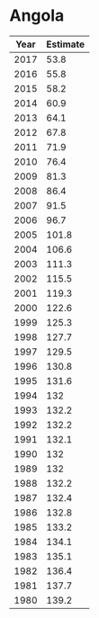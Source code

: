 # Angola

| Year | Estimate |
| ---- | -------- |
| 2017 | 53.8 |
| 2016 | 55.8 |
| 2015 | 58.2 |
| 2014 | 60.9 |
| 2013 | 64.1 |
| 2012 | 67.8 |
| 2011 | 71.9 |
| 2010 | 76.4 |
| 2009 | 81.3 |
| 2008 | 86.4 |
| 2007 | 91.5 |
| 2006 | 96.7 |
| 2005 | 101.8 |
| 2004 | 106.6 |
| 2003 | 111.3 |
| 2002 | 115.5 |
| 2001 | 119.3 |
| 2000 | 122.6 |
| 1999 | 125.3 |
| 1998 | 127.7 |
| 1997 | 129.5 |
| 1996 | 130.8 |
| 1995 | 131.6 |
| 1994 | 132 |
| 1993 | 132.2 |
| 1992 | 132.2 |
| 1991 | 132.1 |
| 1990 | 132 |
| 1989 | 132 |
| 1988 | 132.2 |
| 1987 | 132.4 |
| 1986 | 132.8 |
| 1985 | 133.2 |
| 1984 | 134.1 |
| 1983 | 135.1 |
| 1982 | 136.4 |
| 1981 | 137.7 |
| 1980 | 139.2 |